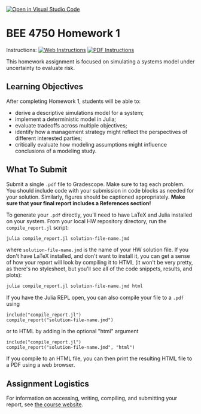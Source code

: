 [![Open in Visual Studio Code](https://classroom.github.com/assets/open-in-vscode-c66648af7eb3fe8bc4f294546bfd86ef473780cde1dea487d3c4ff354943c9ae.svg)](https://classroom.github.com/online_ide?assignment_repo_id=8397085&assignment_repo_type=AssignmentRepo)
# BEE 4750 Homework 1

Instructions: [![Web Instructions](https://img.shields.io/static/v1?label=HW1&message=HTML&color=b31b1b&labelColor=222222&style=flat)](https://viveks.me/environmental-systems-analysis/assignments/hw1/hw1/) [![PDF Instructions](https://img.shields.io/static/v1?label=HW1&message=PDF&color=b31b1b&labelColor=222222&style=flat)](https://viveks.me/environmental-systems-analysis/assignments/hw1/hw1.pdf)

This homework assignment is focused on simulating a systems model under uncertainty to evaluate risk.

## Learning Objectives

After completing Homework 1, students will be able to:

* derive a descriptive simulations model for a system;
* implement a deterministic model in Julia;
* evaluate tradeoffs across multiple objectives;
* identify how a management strategy might reflect the perspectives of different interested parties;
* critically evaluate how modeling assumptions might influence conclusions of a modeling study.

## What To Submit

Submit a single `.pdf` file to Gradescope. Make sure to tag each problem. You should include code with your submission in code blocks as needed for your solution. Similarly, figures should be captioned appropriately.  **Make sure that your final report includes a References section!**

To generate your `.pdf` directly, you'll need to have LaTeX and Julia installed on your system. From your local HW repository directory, run the `compile_report.jl` script:

```bash
julia compile_report.jl solution-file-name.jmd
```
where `solution-file-name.jmd` is the name of your HW solution file. If you don't have LaTeX installed, and don't want to install it, you can get a sense of how your report will look by compiling it to HTML (it won't be very pretty, as there's no stylesheet, but you'll see all of the code snippets, results, and plots):

```bash
julia compile_report.jl solution-file-name.jmd html
```

If you have the Julia REPL open, you can also compile your file to a `.pdf` using

```julia, eval=false
include("compile_report.jl")
compile_report("solution-file-name.jmd")
```
or to HTML by adding in the optional "html" argument

```julia, eval=false
include("compile_report.jl")
compile_report("solution-file-name.jmd", "html")
```

If you compile to an HTML file, you can then print the resulting HTML file to a PDF using a web browser.

## Assignment Logistics

For information on accessing, writing, compiling, and submitting your report, see [the course website](https://viveks.me/environmental-systems-analysis/assignments/assignment-logistics/).